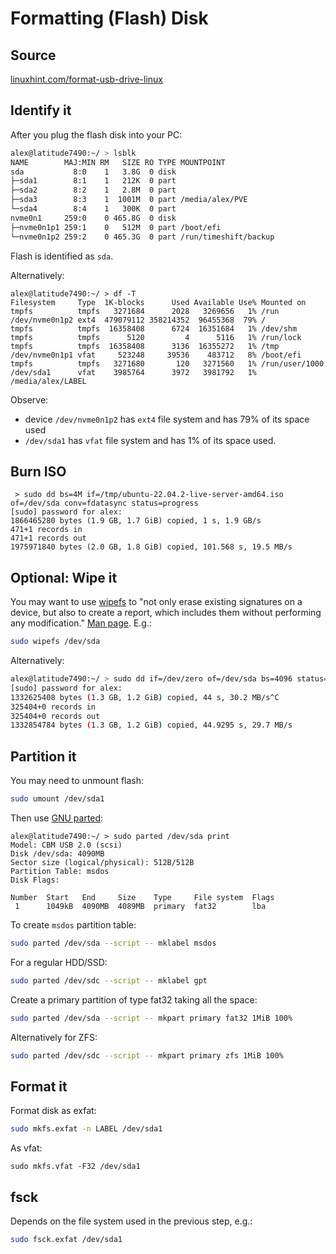 # Formatting (Flash) Disk

## Source

[linuxhint.com/format-usb-drive-linux](https://linuxhint.com/format-usb-drive-linux/)

## Identify it

After you plug the flash disk into your PC:

```sh
alex@latitude7490:~/ > lsblk
NAME        MAJ:MIN RM   SIZE RO TYPE MOUNTPOINT
sda           8:0    1   3.8G  0 disk
├─sda1        8:1    1   212K  0 part
├─sda2        8:2    1   2.8M  0 part
├─sda3        8:3    1  1001M  0 part /media/alex/PVE
└─sda4        8:4    1   300K  0 part
nvme0n1     259:0    0 465.8G  0 disk
├─nvme0n1p1 259:1    0   512M  0 part /boot/efi
└─nvme0n1p2 259:2    0 465.3G  0 part /run/timeshift/backup
```

Flash is identified as `sda`.

Alternatively:

```
alex@latitude7490:~/ > df -T
Filesystem     Type  1K-blocks      Used Available Use% Mounted on
tmpfs          tmpfs   3271684      2028   3269656   1% /run
/dev/nvme0n1p2 ext4  479079112 358214352  96455368  79% /
tmpfs          tmpfs  16358408      6724  16351684   1% /dev/shm
tmpfs          tmpfs      5120         4      5116   1% /run/lock
tmpfs          tmpfs  16358408      3136  16355272   1% /tmp
/dev/nvme0n1p1 vfat     523248     39536    483712   8% /boot/efi
tmpfs          tmpfs   3271680       120   3271560   1% /run/user/1000
/dev/sda1      vfat    3985764      3972   3981792   1% /media/alex/LABEL
```

Observe:
* device `/dev/nvme0n1p2` has `ext4` file system and has 79% of its space used
* `/dev/sda1` has `vfat`  file system and has 1% of its space used.

## Burn ISO

```
 > sudo dd bs=4M if=/tmp/ubuntu-22.04.2-live-server-amd64.iso of=/dev/sda conv=fdatasync status=progress
[sudo] password for alex:
1866465280 bytes (1.9 GB, 1.7 GiB) copied, 1 s, 1.9 GB/s
471+1 records in
471+1 records out
1975971840 bytes (2.0 GB, 1.8 GiB) copied, 101.568 s, 19.5 MB/s
```

## Optional: Wipe it

You may want to use
[wipefs](https://linuxconfig.org/wipefs-linux-command-tutorial-with-examples) to
"not only erase existing signatures on a device, but also to create a report,
which includes them without performing any modification."
[Man page](https://www.man7.org/linux/man-pages/man8/wipefs.8.html).  E.g.:

```sh
sudo wipefs /dev/sda
```

Alternatively:

```sh
alex@latitude7490:~/ > sudo dd if=/dev/zero of=/dev/sda bs=4096 status=progress
[sudo] password for alex:
1332625408 bytes (1.3 GB, 1.2 GiB) copied, 44 s, 30.2 MB/s^C
325404+0 records in
325404+0 records out
1332854784 bytes (1.3 GB, 1.2 GiB) copied, 44.9295 s, 29.7 MB/s
```

## Partition it

You may need to unmount flash:

```sh
sudo umount /dev/sda1
```

Then use
[GNU parted](https://www.gnu.org/software/parted/manual/parted.html):

```
alex@latitude7490:~/ > sudo parted /dev/sda print
Model: CBM USB 2.0 (scsi)
Disk /dev/sda: 4090MB
Sector size (logical/physical): 512B/512B
Partition Table: msdos
Disk Flags:

Number  Start   End     Size    Type     File system  Flags
 1      1049kB  4090MB  4089MB  primary  fat32        lba
```

To create `msdos` partition table:
```sh
sudo parted /dev/sda --script -- mklabel msdos
```

For a regular HDD/SSD:
```sh
sudo parted /dev/sdc --script -- mklabel gpt
```

Create a primary partition of type fat32 taking all the space:
```sh
sudo parted /dev/sda --script -- mkpart primary fat32 1MiB 100%
```

Alternatively for ZFS:
```sh
sudo parted /dev/sdc --script -- mkpart primary zfs 1MiB 100%
```

## Format it

Format disk as exfat:
```sh
sudo mkfs.exfat -n LABEL /dev/sda1
```

As vfat:
```
sudo mkfs.vfat -F32 /dev/sda1
```

## fsck

Depends on the file system used in the previous step, e.g.:
```sh
sudo fsck.exfat /dev/sda1
```
